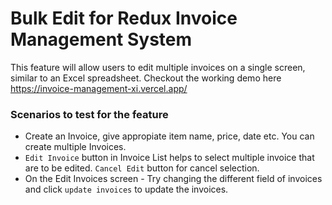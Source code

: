 # Bulk Edit for Redux Invoice Management System

This feature will allow users to edit multiple invoices on a single screen, similar to an Excel spreadsheet. Checkout the working demo here <https://invoice-management-xi.vercel.app/>

### Scenarios to test for the feature

- Create an Invoice, give appropiate item name, price, date etc. You can create multiple Invoices.
- `Edit Invoice` button in Invoice List helps to select multiple invoice that are to be edited. `Cancel Edit` button for cancel selection.
- On the Edit Invoices screen - Try changing the different field of invoices and click `update invoices` to update the invoices.

 
